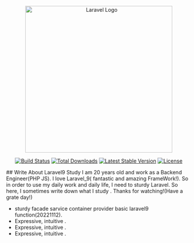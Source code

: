 <p align="center"><a href="https://laravel.com" target="_blank"><img src="https://mseeeen.msen.jp/static/84c66f0ffbffc80d48204da72dbe46c8/110ca/use-new-accessors-and-mutators-in-laravel-9.webp" width="400" alt="Laravel Logo"></a></p>

<p align="center">
<a href="https://travis-ci.org/laravel/framework"><img src="https://travis-ci.org/laravel/framework.svg" alt="Build Status"></a>
<a href="https://packagist.org/packages/laravel/framework"><img src="https://img.shields.io/packagist/dt/laravel/framework" alt="Total Downloads"></a>
<a href="https://packagist.org/packages/laravel/framework"><img src="https://img.shields.io/packagist/v/laravel/framework" alt="Latest Stable Version"></a>
<a href="https://packagist.org/packages/laravel/framework"><img src="https://img.shields.io/packagist/l/laravel/framework" alt="License"></a>
</p>
## Write About Laravel9 Study
I am 20 years old and work as a Backend Engineer(PHP JS).
I love Laravel_9( fantastic and amazing FrameWork!).
So in order to use my daily work and daily life, I need to sturdy Laravel.
So here, I sometimes write down what I study .
Thanks for watching!(Have a grate day!)


<!-- - [Simple, fast routing engine](https://laravel.com/docs/routing). - で・を表示、**これで囲んでおそらく字を大きくすr**、[これで青線表示](URL)-->
- sturdy facade sarvice container provider basic laravel9 function(20221112).
- Expressive, intuitive .
- Expressive, intuitive .
- Expressive, intuitive .
<!-- - Expressive, intuitive . -->